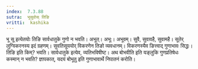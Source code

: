 ```yaml
---
index:  7.3.88
sutra:  भूसुवोस् तिङि
vritti:  kashika 
---
```


भू सू इत्येतयोः तिङि सार्वधातुके गुणो न भवति। अभूत्। अभूः। अभूवम्। सुवै, सुवावहै, सुवामहै। सूतेर् लुग्विकरनस्य इदं ग्रहणम्। सुवतिसूययोर् विकरणेन तिङो व्यवधानम्। विकरणस्यैव ङित्त्वाद् गुणाभावः सिद्धः। तिङि इति किम्? भवति। सार्वधातुके इत्येव, व्यतिभविषीष्ट। अथ बोभवीति इति यङ्लुकि गुणप्रतिषेधः कस्मान् न भवति? ज्ञापकात्, यदयं बोभूतु इति गुणाभावार्थे निपातनं करोति।

